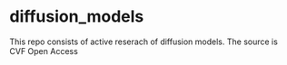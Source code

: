 # diffusion_models
This repo consists of active reserach of diffusion models. The source is CVF Open Access
